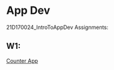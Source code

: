 # App Dev
21D170024_IntroToAppDev
Assignments:
## W1: 
[Counter App](https://github.com/MAN1SHIITB/21D170024_IntroToAppDev/blob/main/main.dart)
